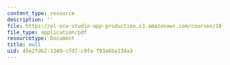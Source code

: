 ```yaml
---
content_type: resource
description: ''
file: https://ol-ocw-studio-app-production.s3.amazonaws.com/courses/18-404j-theory-of-computation-fall-2020/45e2fd621349cfd7c9faf93a6ba134a3_MIT18_404f20_lec14.pdf
file_type: application/pdf
resourcetype: Document
title: null
uid: 45e2fd62-1349-cfd7-c9fa-f93a6ba134a3
---
```

